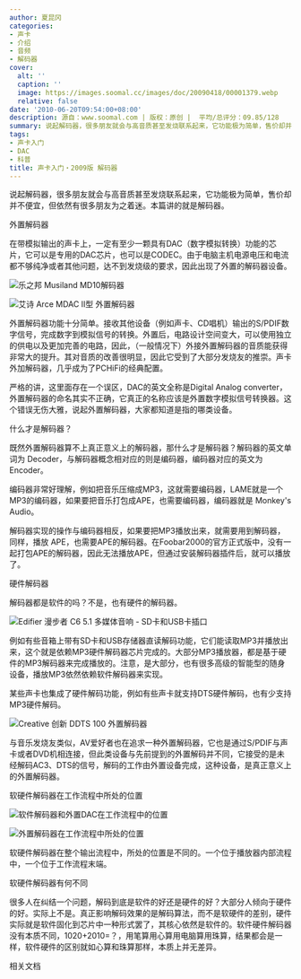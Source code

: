 ```yaml
---
author: 夏昆冈
categories:
- 声卡
- 介绍
- 音频
- 解码器
cover:
  alt: ''
  caption: ''
  image: https://images.soomal.cc/images/doc/20090418/00001379.webp
  relative: false
date: '2010-06-20T09:54:00+08:00'
description: 源自：www.soomal.com | 版权：原创 |  平均/总评分：09.85/128
summary: 说起解码器，很多朋友就会与高音质甚至发烧联系起来，它功能极为简单，售价却并不便宜，但依然有很多朋友为之着迷。本篇讲的就是解码器。很多人在纠结一个问题，解码到底是软件的好还是硬件的好？大部分人倾向于硬件的好……
tags:
- 声卡入门
- DAC
- 科普
title: 声卡入门・2009版 解码器
---
```


说起解码器，很多朋友就会与高音质甚至发烧联系起来，它功能极为简单，售价却并不便宜，但依然有很多朋友为之着迷。本篇讲的就是解码器。



外置解码器



在带模拟输出的声卡上，一定有至少一颗具有DAC（数字模拟转换）功能的芯片，它可以是专用的DAC芯片，也可以是CODEC。由于电脑主机电源电压和电流都不够纯净或者其他问题，达不到发烧级的要求，因此出现了外置的解码器设备。



![乐之邦 Musiland MD10解码器](https://images.soomal.cc/images/doc/20090418/00001379.webp)



![艾诗 Arce MDAC II型 外置解码器](https://images.soomal.cc/images/doc/20100526/00005642.webp)



外置解码器功能十分简单。接收其他设备（例如声卡、CD唱机）输出的S/PDIF数字信号，完成数字到模拟信号的转换。外置后，电路设计空间变大，可以使用独立的供电以及更加完善的电路，因此，（一般情况下）外接外置解码器的音质能获得非常大的提升。其对音质的改善很明显，因此它受到了大部分发烧友的推崇。声卡外加解码器，几乎成为了PCHiFi的经典配置。



严格的讲，这里面存在一个误区，DAC的英文全称是Digital Analog 
converter，外置解码器的命名其实不正确，它真正的名称应该是外置数字模拟信号转换器。这个错误无伤大雅，说起外置解码器，大家都知道是指的哪类设备。



什么才是解码器？



既然外置解码器算不上真正意义上的解码器，那什么才是解码器？解码器的英文单词为 
Decoder，与解码器概念相对应的则是编码器，编码器对应的英文为Encoder。



编码器非常好理解，例如把音乐压缩成MP3，这就需要编码器，LAME就是一个MP3的编码器，如果要把音乐打包成APE，也需要编码器，编码器就是 
Monkey's Audio。



解码器实现的操作与编码器相反，如果要把MP3播放出来，就需要用到解码器，同样，播放 
APE，也需要APE的解码器。在Foobar2000的官方正式版中，没有一起打包APE的解码器，因此无法播放APE，但通过安装解码器插件后，就可以播放了。



硬件解码器



解码器都是软件的吗？不是，也有硬件的解码器。



![Edifier 漫步者 C6 5.1 多媒体音响 - SD卡和USB卡插口](https://images.soomal.cc/images/doc/20100106/00003553.webp)



例如有些音箱上带有SD卡和USB存储器直读解码功能，它们能读取MP3并播放出来，这个就是依赖MP3硬件解码器芯片完成的。大部分MP3播放器，都是基于硬件的MP3解码器来完成播放的。注意，是大部分，也有很多高级的智能型的随身设备，播放MP3依然依赖软件解码器来实现。



某些声卡也集成了硬件解码功能，例如有些声卡就支持DTS硬件解码，也有少支持MP3硬件解码。



![Creative 创新 DDTS 100 外置解码器](https://images.soomal.cc/images/doc/20100403/00004832.webp)



与音乐发烧友类似，AV爱好者也在追求一种外置解码器，它也是通过S/PDIF与声卡或者DVD机相连接，但此类设备与先前提到的外置解码并不同，它接受的是未经解码AC3、DTS的信号，解码的工作由外置设备完成，这种设备，是真正意义上的外置解码器。



软硬件解码器在工作流程中所处的位置



![软件解码器和外置DAC在工作流程中的位置](https://images.soomal.cc/images/doc/20100403/00004833.webp)



![外置解码器在工作流程中所处的位置](https://images.soomal.cc/images/doc/20100403/00004834.webp)



软硬件解码器在整个输出流程中，所处的位置是不同的。一个位于播放器内部流程中，一个位于工作流程末端。



软硬件解码器有何不同



很多人在纠结一个问题，解码到底是软件的好还是硬件的好？大部分人倾向于硬件的好。实际上不是。真正影响解码效果的是解码算法，而不是软硬件的差别，硬件实际就是软件固化到芯片中一种形式罢了，其核心依然是软件的。软件硬件解码器没有本质不同，1020+2010=？，用笔算用心算用电脑算用珠算，结果都会是一样，软件硬件的区别就如心算和珠算那样，本质上并无差异。



相关文档